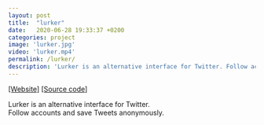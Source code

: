 ```yaml
---
layout: post
title:  "lurker"
date:   2020-06-28 19:33:37 +0200
categories: project
image: 'lurker.jpg'
video: 'lurker.mp4'
permalink: /lurker/
description: 'Lurker is an alternative interface for Twitter. Follow accounts and save Tweets anonymously.'
---
```


[[Website]](https://lurkerapp.herokuapp.com/)
[[Source code]](https://github.com/emilosman/lurker)

Lurker is an alternative interface for Twitter.  
Follow accounts and save Tweets anonymously.
